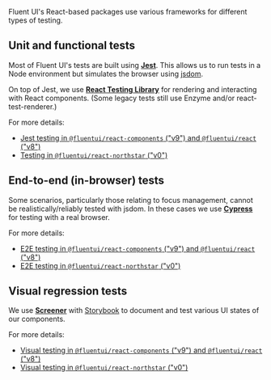 Fluent UI's React-based packages use various frameworks for different types of testing.

## Unit and functional tests

Most of Fluent UI's tests are built using **[Jest](https://jestjs.io/)**. This allows us to run tests in a Node environment but simulates the browser using [jsdom](https://github.com/jsdom/jsdom).

On top of Jest, we use **[React Testing Library](https://testing-library.com/docs/react-testing-library/intro)** for rendering and interacting with React components. (Some legacy tests still use Enzyme and/or react-test-renderer.)

For more details:

- [Jest testing in `@fluentui/react-components` ("v9") and `@fluentui/react` ("v8")](Testing-with-Jest)
- [Testing in `@fluentui/react-northstar` ("v0")](https://github.com/microsoft/fluentui/blob/master/packages/fluentui/test-a-feature.md)

## End-to-end (in-browser) tests

Some scenarios, particularly those relating to focus management, cannot be realistically/reliably tested with jsdom. In these cases we use **[Cypress](https://docs.cypress.io/)** for testing with a real browser.

For more details:

- [E2E testing in `@fluentui/react-components` ("v9") and `@fluentui/react` ("v8")](E2E-testing-with-Cypress)
- [E2E testing in `@fluentui/react-northstar` ("v0")](https://github.com/microsoft/fluentui/blob/master/packages/fluentui/e2e/README.md)

## Visual regression tests

We use **[Screener](https://screener.io/)** with [Storybook](https://storybook.js.org/basics/introduction/) to document and test various UI states of our components.

For more details:

- [Visual testing in `@fluentui/react-components` ("v9") and `@fluentui/react` ("v8")](Visual-regression-testing-with-Screener)
- [Visual testing in `@fluentui/react-northstar` ("v0")](https://github.com/microsoft/fluentui/blob/master/packages/fluentui/test-a-feature.md#screener-tests)
